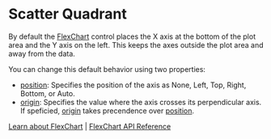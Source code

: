 Scatter Quadrant
========================

By default the [FlexChart](https://www.grapecity.com/wijmo/api/classes/wijmo_chart.flexchart.html) control places the X axis at the bottom of the plot area and the Y axis on the left. This keeps the axes outside the plot area and away from the data.

You can change this default behavior using two properties:

*   [position](https://www.grapecity.com/wijmo/api/classes/wijmo_chart.axis.html#position): Specifies the position of the axis as None, Left, Top, Right, Bottom, or Auto.
*   [origin](https://www.grapecity.com/wijmo/api/classes/wijmo_chart.axis.html#origin): Specifies the value where the axis crosses its perpendicular axis. If speficied, [origin](https://www.grapecity.com/wijmo/api/classes/wijmo_chart.axis.html#origin) takes precendence over [position](https://www.grapecity.com/wijmo/api/classes/wijmo_chart.axis.html#position).

[Learn about FlexChart](https://www.grapecity.com/wijmo-flexchart) | [FlexChart API Reference](https://www.grapecity.com/wijmo/api/classes/wijmo_chart.flexchart.html)